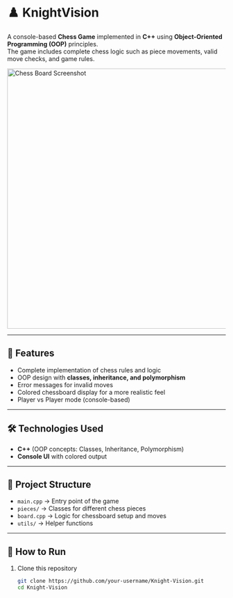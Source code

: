 # ♟️ KnightVision

A console-based **Chess Game** implemented in **C++** using **Object-Oriented Programming (OOP)** principles.  
The game includes complete chess logic such as piece movements, valid move checks, and game rules.

<img width="600" alt="Chess Board Screenshot" src="https://github.com/user-attachments/assets/57ab5776-33f4-49e2-8a96-86f161d27ba3" />

---

## 🚀 Features
- Complete implementation of chess rules and logic  
- OOP design with **classes, inheritance, and polymorphism**  
- Error messages for invalid moves  
- Colored chessboard display for a more realistic feel  
- Player vs Player mode (console-based)  

---

## 🛠️ Technologies Used
- **C++** (OOP concepts: Classes, Inheritance, Polymorphism)  
- **Console UI** with colored output  

---

## 📂 Project Structure
- `main.cpp` → Entry point of the game  
- `pieces/` → Classes for different chess pieces  
- `board.cpp` → Logic for chessboard setup and moves  
- `utils/` → Helper functions  

---

## 📖 How to Run
1. Clone this repository  
   ```bash
   git clone https://github.com/your-username/Knight-Vision.git
   cd Knight-Vision
